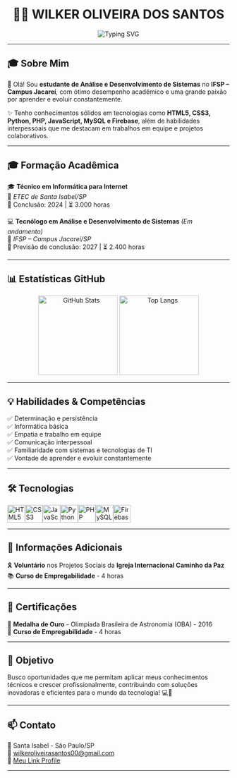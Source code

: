 <h1 align="center">👨‍💻 WILKER OLIVEIRA DOS SANTOS</h1>

<p align="center">
  <img src="https://readme-typing-svg.herokuapp.com?font=Fira+Code&weight=700&size=26&pause=1000&color=4C80F1&center=true&vCenter=true&width=1000&height=50&lines=Desenvolvedor+FullStack+em+formação;Apaixonado+por+tecnologia+e+inovação;Sempre+buscando+evoluir+e+aprender+mais!" alt="Typing SVG"/>
</p>


---

## 🎓 Sobre Mim

👋 Olá! Sou **estudante de Análise e Desenvolvimento de Sistemas** no **IFSP – Campus Jacareí**, com ótimo desempenho acadêmico e uma grande paixão por aprender e evoluir constantemente.

✨ Tenho conhecimentos sólidos em tecnologias como **HTML5, CSS3, Python, PHP, JavaScript, MySQL e Firebase**, além de habilidades interpessoais que me destacam em trabalhos em equipe e projetos colaborativos.

---

## 🎓 Formação Acadêmica

🎓 **Técnico em Informática para Internet**  
📍 *ETEC de Santa Isabel/SP*  
📅 Conclusão: 2024 | ⏳ 3.000 horas

💻 **Tecnólogo em Análise e Desenvolvimento de Sistemas** *(Em andamento)*  
📍 *IFSP – Campus Jacareí/SP*  
📅 Previsão de conclusão: 2027 | ⏳ 2.400 horas  

---

## 📊 Estatísticas GitHub

<p align="center">
  <img height="180em" src="https://github-readme-stats.vercel.app/api?username=wilker-oliveira-santos&show_icons=true&theme=tokyonight&include_all_commits=true&locale=pt-br" alt="GitHub Stats"/>
  <img height="180em" src="https://github-readme-stats.vercel.app/api/top-langs/?username=wilker-oliveira-santos&theme=tokyonight&layout=compact&custom_title=Tecnologias+Mais+Usadas&langs_count=9" alt="Top Langs"/>
</p>

---

## 💡 Habilidades & Competências

✅ Determinação e persistência  
✅ Informática básica  
✅ Empatia e trabalho em equipe  
✅ Comunicação interpessoal  
✅ Familiaridade com sistemas e tecnologias de TI  
✅ Vontade de aprender e evoluir constantemente  

---

## 🛠️ Tecnologias

<div style="display: flex; flex-wrap: wrap;">
  <img src="https://cdn.jsdelivr.net/gh/devicons/devicon/icons/html5/html5-original.svg" width="40" title="HTML5"/>
  <img src="https://cdn.jsdelivr.net/gh/devicons/devicon/icons/css3/css3-original.svg" width="40" title="CSS3"/>
  <img src="https://cdn.jsdelivr.net/gh/devicons/devicon/icons/javascript/javascript-original.svg" width="40" title="JavaScript"/>
  <img src="https://cdn.jsdelivr.net/gh/devicons/devicon/icons/python/python-original.svg" width="40" title="Python"/>
  <img src="https://cdn.jsdelivr.net/gh/devicons/devicon/icons/php/php-original.svg" width="40" title="PHP"/>
  <img src="https://cdn.jsdelivr.net/gh/devicons/devicon/icons/mysql/mysql-original.svg" width="40" title="MySQL"/>
  <img src="https://cdn.jsdelivr.net/gh/devicons/devicon/icons/firebase/firebase-plain.svg" width="40" title="Firebase"/>
</div>

---

## 🤝 Informações Adicionais

🎗️ **Voluntário** nos Projetos Sociais da **Igreja Internacional Caminho da Paz**  
📚 **Curso de Empregabilidade** - 4 horas  

---

## 🏅 Certificações

🥇 **Medalha de Ouro** - Olimpíada Brasileira de Astronomia (OBA) - 2016  
📜 **Curso de Empregabilidade** - 4 horas  

---

## 🚀 Objetivo

Busco oportunidades que me permitam aplicar meus conhecimentos técnicos e crescer profissionalmente, contribuindo com soluções inovadoras e eficientes para o mundo da tecnologia! 💻🌟

---

## 📫 Contato

📍 Santa Isabel - São Paulo/SP  
📧 [wilkeroliveirasantos00@gmail.com](mailto:wilkeroliveirasantos00@gmail.com)  
🔗 [Meu Link Profile](https://wilker-oliveira-santos.github.io/link-profile/)

---
